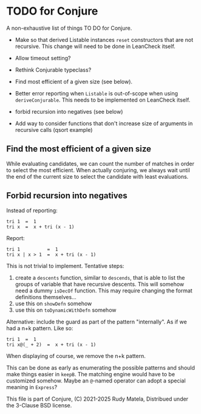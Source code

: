 TODO for Conjure
================

A non-exhaustive list of things TO DO for Conjure.

* Make so that derived Listable instances `reset`
  constructors that are not recursive.
  This change will need to be done in LeanCheck itself.

* Allow timeout setting?

* Rethink Conjurable typeclass?

* Find most efficient of a given size (see below).

* Better error reporting when `Listable` is out-of-scope when using `deriveConjurable`.
  This needs to be implemented on LeanCheck itself.

* forbid recursion into negatives (see below)

* Add way to consider functions that don't increase size of arguments in recursive calls
	(qsort example)


## Find the most efficient of a given size

While evaluating candidates, we can count the number of matches in order to
select the most efficient.  When actually conjuring, we always wait until the
end of the current size to select the candidate with least evaluations.


## Forbid recursion into negatives

Instead of reporting:

	tri 1  =  1
	tri x  =  x + tri (x - 1)

Report:

	tri 1          =  1
	tri x | x > 1  =  x + tri (x - 1)

This is not trivial to implement.
Tentative steps:

1. create a `descents` function, similar to `descends`,
   that is able to list the groups of variable that have recursive descents.
   This will somehow need a dummy `isDecOf` function.
   This may require changing the format definitions themselves...
2. use this on `showDefn` somehow
3. use this on `toDynamicWithDefn` somehow

Alternative: include the guard as part of the pattern "internally".  As if we
had a n+k pattern.  Like so:

	tri 1  =  1
	tri x@(_ + 2)  =  x + tri (x - 1)

When displaying of course, we remove the n+k pattern.

This can be done as early as enumerating the possible patterns and should make
things easier in `keepB`.  The matching engine would have to be customized
somehow.  Maybe an `@`-named operator can adopt a special meaning in `Express`?



This file is part of Conjure,
(C) 2021-2025 Rudy Matela,
Distribued under the 3-Clause BSD license.
